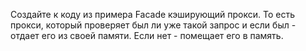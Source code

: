 Создайте к коду из примера Facade кэширующий прокси.
То есть прокси, который проверяет был ли уже такой запрос и если был - отдает его из своей памяти.
Если нет - помещает его в память.
